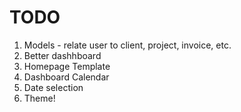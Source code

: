 # TODO

1. Models - relate user to client, project, invoice, etc.
1. Better dashhboard
1. Homepage Template
1. Dashboard Calendar
1. Date selection
1. Theme!